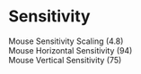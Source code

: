 # Sensitivity
Mouse Sensitivity Scaling (4.8)   
Mouse Horizontal Sensitivity (94)   
Mouse Vertical Sensitivity (75)   

